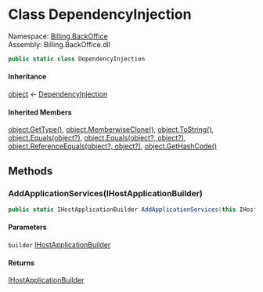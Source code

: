 # <a id="Billing_BackOffice_DependencyInjection"></a> Class DependencyInjection

Namespace: [Billing.BackOffice](Billing.BackOffice.md)  
Assembly: Billing.BackOffice.dll  

```csharp
public static class DependencyInjection
```

#### Inheritance

[object](https://learn.microsoft.com/dotnet/api/system.object) ← 
[DependencyInjection](Billing.BackOffice.DependencyInjection.md)

#### Inherited Members

[object.GetType\(\)](https://learn.microsoft.com/dotnet/api/system.object.gettype), 
[object.MemberwiseClone\(\)](https://learn.microsoft.com/dotnet/api/system.object.memberwiseclone), 
[object.ToString\(\)](https://learn.microsoft.com/dotnet/api/system.object.tostring), 
[object.Equals\(object?\)](https://learn.microsoft.com/dotnet/api/system.object.equals\#system\-object\-equals\(system\-object\)), 
[object.Equals\(object?, object?\)](https://learn.microsoft.com/dotnet/api/system.object.equals\#system\-object\-equals\(system\-object\-system\-object\)), 
[object.ReferenceEquals\(object?, object?\)](https://learn.microsoft.com/dotnet/api/system.object.referenceequals), 
[object.GetHashCode\(\)](https://learn.microsoft.com/dotnet/api/system.object.gethashcode)

## Methods

### <a id="Billing_BackOffice_DependencyInjection_AddApplicationServices_Microsoft_Extensions_Hosting_IHostApplicationBuilder_"></a> AddApplicationServices\(IHostApplicationBuilder\)

```csharp
public static IHostApplicationBuilder AddApplicationServices(this IHostApplicationBuilder builder)
```

#### Parameters

`builder` [IHostApplicationBuilder](https://learn.microsoft.com/dotnet/api/microsoft.extensions.hosting.ihostapplicationbuilder)

#### Returns

 [IHostApplicationBuilder](https://learn.microsoft.com/dotnet/api/microsoft.extensions.hosting.ihostapplicationbuilder)

